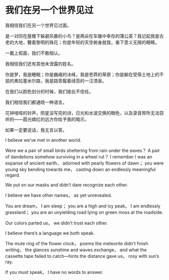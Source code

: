 # 我们在另一个世界见过

我相信我们在另一个世界见过面。 

是一对同在屋檐下躲避风暴的小鸟？是两朵在车辙中幸存的蒲公英？我记起我是古老的大地，簪着黎明的珠花；你是年轻的天空俯身就我，垂下意义无限的眼睛。 

一戴上假面，我们不敢相认。 

我相信我们还有其他未泄露的姓名。 

你是梦，我是睡眠；你是巍峨的冰峰，我是苍莽的草原；你是躺在受辱土地上的不屈的弗拉基米尔路，我是路旁履着绿苔的一汪清泉。 

在我们以颜色划分的时候，我们彼此不信任。 

我们相信我们都通晓一种语言。 

花钟喑哑的铃声，陨星没写完的诗，日光和水波交换的眼色，以及录音带所无法窃听的——霞光嫣红的远方你给予我的暗示。 

如果一定要说话，我无言以答。 

I believe we’ve met in another world. 

Were we a pair of small birds sheltering from rain under the eaves？ A pair of dandelions somehow surviving in a wheel rut？ I remember I was an expanse of ancient earth， adorned with pearly flowers of dawn； you were young sky bending towards me， casting down an endlessly meaningful regard. 

We put on our masks and didn’t dare recognize each other. 

I believe we have other names， as yet unrevealed. 

You are dream， I am sleep； you are a high and icy peak， I am endlessly grassland； you are an unyielding road lying on green moss at the roadside. 

Our colors parted us， we didn’t trust each other. 

I believe there’s a language we both speak. 

The mute ring of the flower clock， poems the meteorite didn’t finish writing， the glances sunshine and waves exchange， and what the cassette tape failed to catch—hints the distance gave us， rosy with sun’s ray. 

If you must speak， I have no words to answer.